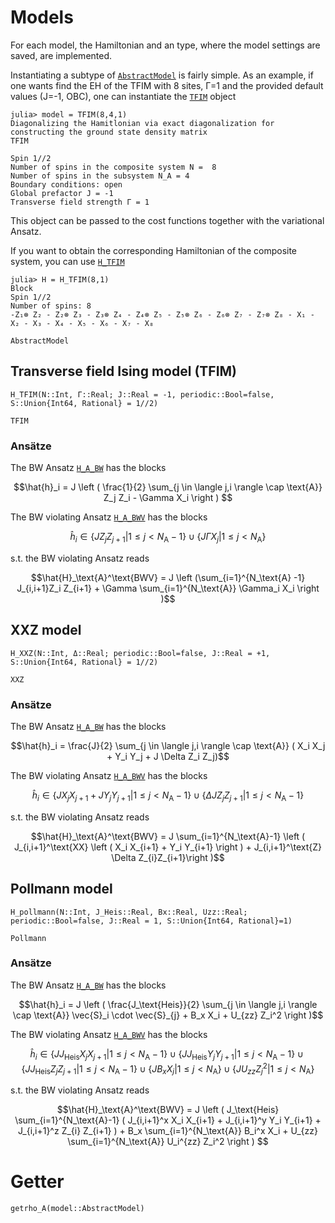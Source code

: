 # Models

For each model, the Hamiltonian and an type, where the model settings are saved, are implemented. 

Instantiating a subtype of [`AbstractModel`](@ref) is fairly simple.
As an example, if one wants find the EH of the TFIM with 8 sites, Γ=1
and the provided default values (J=-1, OBC), one can instantiate the [`TFIM`](@ref) object
```jlcon
julia> model = TFIM(8,4,1)
Diagonalizing the Hamitlonian via exact diagonalization for constructing the ground state density matrix
TFIM

Spin 1//2
Number of spins in the composite system N =  8
Number of spins in the subsystem N_A = 4
Boundary conditions: open
Global prefactor J = -1
Transverse field strength Γ = 1

```
This object can be passed to the cost functions together with the variational Ansatz.

If you want to obtain the corresponding Hamiltonian of the composite system, you can 
use  [`H_TFIM`](@ref)
```jlcon
julia> H = H_TFIM(8,1)
Block
Spin 1//2
Number of spins: 8
-Z₁⊗ Z₂ - Z₂⊗ Z₃ - Z₃⊗ Z₄ - Z₄⊗ Z₅ - Z₅⊗ Z₆ - Z₆⊗ Z₇ - Z₇⊗ Z₈ - X₁ - X₂ - X₃ - X₄ - X₅ - X₆ - X₇ - X₈
```


```@docs 
AbstractModel
```
## Transverse field Ising model (TFIM)
```@docs 
H_TFIM(N::Int, Γ::Real; J::Real = -1, periodic::Bool=false, S::Union{Int64, Rational} = 1//2)
```
```@docs
TFIM
```
### Ansätze
The BW Ansatz [`H_A_BW`](@ref) has the blocks 
```math
\hat{h}_i = J \left ( \frac{1}{2} \sum_{j \in \langle j,i \rangle \cap \text{A}} Z_j Z_i - \Gamma X_i \right ) 
```
The BW violating Ansatz [`H_A_BWV`](@ref) has the blocks 
```math
\hat{h}_i \in  \{ J Z_j Z_{j+1} |  1 \leq j < N_\text{A}-1 \} \cup \{ J\Gamma X_j | 1 \leq j < N_\text{A}\}
```
s.t. the BW violating Ansatz reads
 ```math
\hat{H}_\text{A}^\text{BWV} = J \left (\sum_{i=1}^{N_\text{A} -1} J_{i,i+1}Z_i Z_{i+1} + \Gamma \sum_{i=1}^{N_\text{A}} \Gamma_i X_i \right )
```
## XXZ model 
```@docs 
H_XXZ(N::Int, Δ::Real; periodic::Bool=false, J::Real = +1, S::Union{Int64, Rational} = 1//2)
```
```@docs
XXZ
```
### Ansätze
The BW Ansatz [`H_A_BW`](@ref) has the blocks 
```math
\hat{h}_i = \frac{J}{2} \sum_{j \in \langle j,i \rangle \cap \text{A}} ( X_i X_j + Y_i Y_j + J \Delta Z_i Z_j)
```
The BW violating Ansatz [`H_A_BWV`](@ref) has the blocks 
```math
\hat{h}_i \in \{J X_j X_{j+1}+J Y_j Y_{j+1} | 1 \leq j < N_\text{A}-1\} \cup \{\Delta J Z_j Z_{j+1} | 1 \leq j < N_\text{A}-1\}
```
s.t. the BW violating Ansatz reads
 ```math
\hat{H}_\text{A}^\text{BWV} = J  \sum_{i=1}^{N_\text{A}-1} \left ( J_{i,i+1}^\text{XX} \left (  X_i X_{i+1} + Y_i Y_{i+1}  \right ) +  J_{i,i+1}^\text{Z} \Delta Z_{i}Z_{i+1}\right )
```
## Pollmann model
```@docs 
H_pollmann(N::Int, J_Heis::Real, Bx::Real, Uzz::Real; periodic::Bool=false, J::Real = 1, S::Union{Int64, Rational}=1)
```
```@docs 
Pollmann
```
### Ansätze
The BW Ansatz [`H_A_BW`](@ref) has the blocks 
```math
\hat{h}_i = J \left ( \frac{J_\text{Heis}}{2} \sum_{j \in \langle j,i \rangle \cap \text{A}} \vec{S}_i \cdot \vec{S}_{j} + B_x X_i + U_{zz} Z_i^2 \right )
```
The BW violating Ansatz [`H_A_BWV`](@ref) has the blocks 
```math
\hat{h}_i \in \{J J_\text{Heis} X_j X_{j+1} | 1 \leq j < N_\text{A}-1\} \cup \{J J_\text{Heis} Y_j Y_{j+1} | 1 \leq j < N_\text{A}-1\} \cup \{J J_\text{Heis} Z_j Z_{j+1} | 1 \leq j < N_\text{A}-1\} \cup \{ J B_x X_j | 1 \leq j < N_\text{A}\} \cup \{ J U_{zz} Z_j^2 | 1 \leq j < N_\text{A}\}
```
s.t. the BW violating Ansatz reads
 ```math
\hat{H}_\text{A}^\text{BWV} = J \left ( J_\text{Heis} \sum_{i=1}^{N_\text{A}-1} ( J_{i,i+1}^x X_i X_{i+1} + 
    J_{i,i+1}^y Y_i Y_{i+1} + J_{i,i+1}^z Z_{i} Z_{i+1} ) 
    + B_x \sum_{i=1}^{N_\text{A}} B_i^x X_i  
     +  U_{zz} \sum_{i=1}^{N_\text{A}} U_i^{zz} Z_i^2 \right ) 
```

# Getter 

```@docs 
getrho_A(model::AbstractModel) 
```